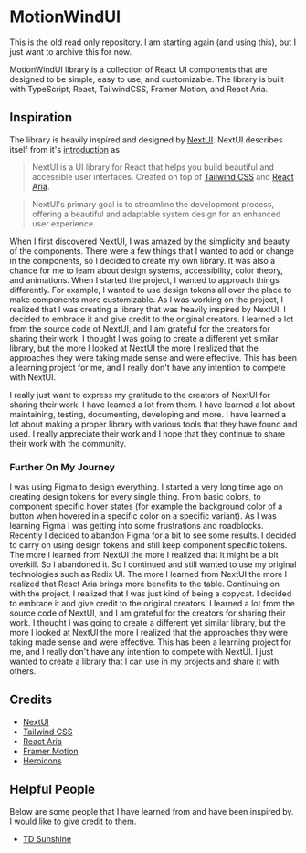 # MotionWindUI

This is the old read only repository. I am starting again (and using this), but I just want to archive this for now.

MotionWindUI library is a collection of React UI components that are designed to be simple, easy to use, and customizable. The library is built with TypeScript, React, TailwindCSS, Framer Motion, and React Aria.

## Inspiration

The library is heavily inspired and designed by [NextUI](https://nextui.org/). NextUI describes itself from it's [introduction](https://nextui.org/docs/guide/introduction) as

> NextUI is a UI library for React that helps you build beautiful and accessible user interfaces. Created on top of [Tailwind CSS](https://https://tailwindcss.com/) and [React Aria](https://react-spectrum.adobe.com/react-aria/index.html).

> NextUI's primary goal is to streamline the development process, offering a beautiful and adaptable system design for an enhanced user experience.

When I first discovered NextUI, I was amazed by the simplicity and beauty of the components. There were a few things that I wanted to add or change in the components, so I decided to create my own library. It was also a chance for me to learn about design systems, accessibility, color theory, and animations. When I started the project, I wanted to approach things differently. For example, I wanted to use design tokens all over the place to make components more customizable. As I was working on the project, I realized that I was creating a library that was heavily inspired by NextUI. I decided to embrace it and give credit to the original creators. I learned a lot from the source code of NextUI, and I am grateful for the creators for sharing their work. I thought I was going to create a different yet similar library, but the more I looked at NextUI the more I realized that the approaches they were taking made sense and were effective. This has been a learning project for me, and I really don't have any intention to compete with NextUI.

I really just want to express my gratitude to the creators of NextUI for sharing their work. I have learned a lot from them. I have learned a lot about maintaining, testing, documenting, developing and more. I have learned a lot about making a proper library with various tools that they have found and used. I really appreciate their work and I hope that they continue to share their work with the community.

### Further On My Journey

I was using Figma to design everything. I started a very long time ago on creating design tokens for every single thing. From basic colors, to component specific hover states (for example the background color of a button when hovered in a specific color on a specific variant). As I was learning Figma I was getting into some frustrations and roadblocks. Recently I decided to abandon Figma for a bit to see some results. I decided to carry on using design tokens and still keep component specific tokens. The more I learned from NextUI the more I realized that it might be a bit overkill. So I abandoned it. So I continued and still wanted to use my original technologies such as Radix UI. The more I learned from NextUI the more I realized that React Aria brings more benefits to the table. Continuing on with the project, I realized that I was just kind of being a copycat. I decided to embrace it and give credit to the original creators. I learned a lot from the source code of NextUI, and I am grateful for the creators for sharing their work. I thought I was going to create a different yet similar library, but the more I looked at NextUI the more I realized that the approaches they were taking made sense and were effective. This has been a learning project for me, and I really don't have any intention to compete with NextUI. I just wanted to create a library that I can use in my projects and share it with others.

## Credits

- [NextUI](https://nextui.org/)
- [Tailwind CSS](https://https://tailwindcss.com/)
- [React Aria](https://react-spectrum.adobe.com/react-aria/index.html)
- [Framer Motion](https://www.framer.com/motion/)
- [Heroicons](https://heroicons.com/)

## Helpful People

Below are some people that I have learned from and have been inspired by. I would like to give credit to them.

- [TD Sunshine](https://www.youtube.com/@TDSunshine)
